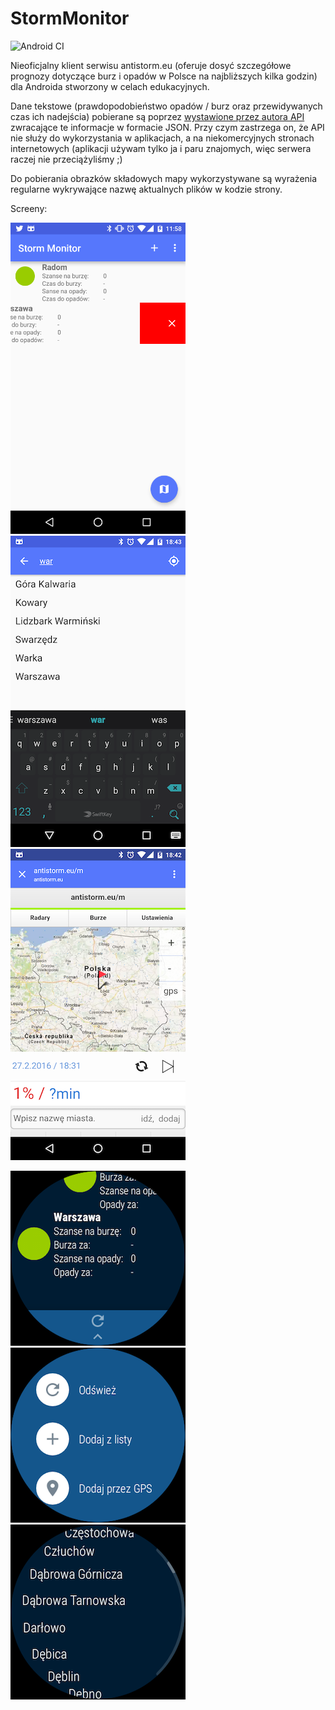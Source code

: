 # StormMonitor

![Android CI](https://github.com/revanmj/StormMonitor/workflows/Android%20CI/badge.svg)

Nieoficjalny klient serwisu antistorm.eu (oferuje dosyć szczegółowe prognozy dotyczące burz i opadów w Polsce na najbliższych kilka godzin) dla Androida stworzony w celach edukacyjnych.

Dane tekstowe (prawdopodobieństwo opadów / burz oraz przewidywanych czas ich nadejścia) pobierane są poprzez [wystawione przez autora API](http://antistorm.eu/deweloperzy.php) zwracające te informacje w formacie JSON. Przy czym zastrzega on, że API nie służy do wykorzystania w aplikacjach, a na niekomercyjnych stronach internetowych (aplikacji używam tylko ja i paru znajomych, więc serwera raczej nie przeciążyliśmy ;)

Do pobierania obrazków składowych mapy wykorzystywane są wyrażenia regularne wykrywające nazwę aktualnych plików w kodzie strony.

Screeny:

![MyImage](https://github.com/revanmj/StormMonitor/raw/master/readme_files/screen1.png) ![MyImage](https://github.com/revanmj/StormMonitor/raw/master/readme_files/screen2.png) ![MyImage](https://github.com/revanmj/StormMonitor/raw/master/readme_files/screen3.png)

![MyImage](https://github.com/revanmj/StormMonitor/raw/master/readme_files/wear1.png) ![MyImage](https://github.com/revanmj/StormMonitor/raw/master/readme_files/wear2.png) ![MyImage](https://github.com/revanmj/StormMonitor/raw/master/readme_files/wear3.png)
